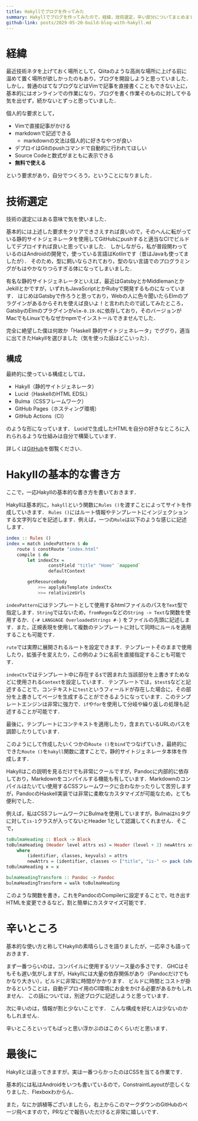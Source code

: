 ```yaml
---
title: Hakyllでブログを作ってみた
summary: Hakyllでブログを作ってみたので，経緯，技術選定，辛い部分についてまとめます
github-link: posts/2029-05-20-build-blog-with-hakyll.md
---
```


# 経緯
最近技術ネタを上げておく場所として，Qiitaのような高尚な場所に上げる前に温めて置く場所が欲しかったのもあり，ブログを開設しようと思っていました．
しかし，普通のはてなブログなどはVimで記事を直接書くこともできない上に，基本的にはオンラインでの作業になり，ブログを書く作業そのものに対してやる気を出せず，続かないとずっと思っていました．

個人的な要求として，

- Vimで直接記事がかける
- markdownで記述できる
  - markdownの文法は個人的に好きなやつが良い
- デプロイはGitのpushコマンドで自動的に行われてほしい
- Source Codeと数式がまともに表示できる
- **無料で使える**

という要求があり，自分でつくろう，ということになりました．

# 技術選定
技術の選定にはある意味で気を使いました．

基本的には上述した要求をクリアできさえすれば良いので，そのへんに転がっている静的サイトジェネレータを使用してGitHubにpushすると適当なCIでビルドしてデプロイすれば良いと思っていました．
しかしながら，私が普段関わっているのはAndroidの開発で，使っている言語はKotlinです（昔はJavaも使ってましたが）．
そのため，型に飼いならされており，型のない言語でのプログラミングがもはやかなりつらすぎる体になってしまいました．

有名な静的サイトジェネレータといえば，最近はGatsbyとかMiddlemanとかJekillとかですが，いずれもJavaScriptとかRubyで開発するものになっています．
はじめはGatsbyで作ろうと思っており，Webの人に色々聞いたらElmのプラグインがあるからそれを使えば良いよ！と言われたので試してみたところ，GatsbyのElmのプラグインが`elm-0.19.0`に依存しており，そのバージョンがMacでもLinuxでもなぜかnpmでインストールできませんでした．

完全に絶望した僕は何故か「Haskell 静的サイトジェネレータ」でググり，適当に出てきたHakyllを選びました（気を使った話はどこいった）．

## 構成
最終的に使っている構成としては，

- Hakyll（静的サイトジェネレータ）
- Lucid（HaskellのHTML EDSL）
- Bulma（CSSフレームワーク）
- GitHub Pages（ホスティング環境）
- GitHub Actions（CI）

のような形になっています．
Lucidで生成したHTMLを自分の好きなところに入れられるような仕組みは自分で構築しています．

詳しくは[GitHub](https://github.com/clockvoid/portfolio)を御覧ください．

# Hakyllの基本的な書き方
ここで，一応Hakyllの基本的な書き方を書いておきます．

Hakyllは基本的に，`hakyll`という関数に`Rules ()`を渡すことによってサイトを作成していきます．
`Rules ()`にはルート情報やテンプレートにインジェクションする文字列などを記述します．例えば，一つの`Rule`は以下のような感じに記述します．

```haskell
index :: Rules ()
index = match indexPattern $ do
    route $ constRoute "index.html"
    compile $ do
        let indexCtx =
                constField "title" "Home" `mappend`
                defaultContext

        getResourceBody
            >>= applyAsTemplate indexCtx
            >>= relativizeUrls
```

`indexPattern`にはテンプレートとして使用するhtmlファイルのパスを`Text`型で指定します．`String`ではないため，`fromRegex`などの`String -> Text`な関数を使用するか．`{-# LANGUAGE OverloadedStrings #-}`
をファイルの先頭に記述します．また，正規表現を使用して複数のテンプレートに対して同時にルールを適用することも可能です．

`rute`では実際に展開されるルートを設定できます．テンプレートそのままで使用したり，拡張子を変えたり，この例のように名前を直接指定することも可能です．

`indexCtx`ではテンプレート中に存在する`$`で囲まれた当該部分を上書きすためなどに使用される`Context`を設定しています．
テンプレートでは，`$test$`などと記述することで，コンテキストに`test`というフィールドが存在した場合に，その部分を上書きしてページを生成することができるようになっています．このテンプレートエンジンは非常に強力で．`if`や`for`を使用して分岐や繰り返しの処理も記述することが可能です．

最後に，テンプレートにコンテキストを適用したり，含まれているURLのパスを調節したりしています．

このようにして作成したいくつかの`Route ()`を`bind`でつなげていき，最終的にできた`Route ()`を`hakyll`関数に渡すことで，静的サイトジェネレータ本体を作成します．

Hakyllはこの説明を見るだけでも非常にクールですが，Pandocに内部的に依存しており，Markdownをコンパイルする機能も有しています．Markdownのコンパイルはたいてい使用するCSSフレームワークに合わなかったりして苦労しますが，PandocのHaskell実装では非常に柔軟なカスタマイズが可能なため，とても便利でした．

例えば，私はCSSフレームワークにBulmaを使用していますが，Bulmaは`h1`タグに対して`is-1`クラスが入ってないとHeader 1として認識してくれません．そこで，

```haskell
toBulmaHeading :: Block -> Block
toBulmaHeading (Header level attrs xs) = Header (level + 2) newAttrs xs
    where
        (identifier, classes, keyvals) = attrs
        newAttrs = (identifier, classes <> ["title", "is-" <> pack (show $ level + 3), "bd-anchor-title"], keyvals)
toBulmaHeading x = x

bulmaHeadingTransform :: Pandoc -> Pandoc
bulmaHeadingTransform = walk toBulmaHeading
```

このような関数を書き，これをPandocのCompilerに設定することで，吐き出すHTMLを変更できるなど，割と簡単にカスタマイズ可能です．

# 辛いところ

基本的な使い方と称してHakyllの素晴らしさを語りましたが，一応辛さも語っておきます．

まず一番つらいのは，コンパイルに使用するリソース量の多さです．
GHCはそもそも遅い気がしますが，Hakyllには大量の依存関係があり（Pandocだけでもかなり大きい），ビルドに非常に時間がかかります．
ビルドに時間とコストが掛かるということは，自動デプロイ用のCI環境にお金をかける必要があるかもしれません．
この話については，別途ブログに記述しようと思っています．

次に辛いのは，情報が割と少ないことです．
こんな構成を好む人は少ないのかもしれません．

辛いところといってもぱっと思い浮かぶのはこのくらいだと思います．

# 最後に
Hakyllとは違ってきますが，実は一番つらかったのはCSSを当てる作業です．

基本的には私はAndroidをいつも書いているので，ConstraintLayoutが恋しくなりました．Flexboxわからん．

また，なにか誤植等ございましたら，右上からこのマークダウンのGitHubのページ飛べますので，PRなどで報告いただけると非常に嬉しいです．
